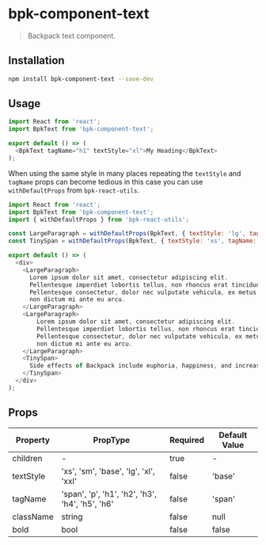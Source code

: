 # bpk-component-text

> Backpack text component.

## Installation

```sh
npm install bpk-component-text --save-dev
```

## Usage

```javascript
import React from 'react';
import BpkText from 'bpk-component-text';

export default () => (
  <BpkText tagName="h1" textStyle="xl">My Heading</BpkText>
);
```

When using the same style in many places repeating the `textStyle` and `tagName` props can become tedious in this case you can use `withDefaultProps` from `bpk-react-utils`.

```javascript
import React from 'react';
import BpkText from 'bpk-component-text';
import { withDefaultProps } from 'bpk-react-utils';

const LargeParagraph = withDefaultProps(BpkText, { textStyle: 'lg', tagName: 'p' });
const TinySpan = withDefaultProps(BpkText, { textStyle: 'xs', tagName: 'span' });

export default () => (
  <div>
    <LargeParagraph>
      Lorem ipsum dolor sit amet, consectetur adipiscing elit.
      Pellentesque imperdiet lobortis tellus, non rhoncus erat tincidunt id.
      Pellentesque consectetur, dolor nec vulputate vehicula, ex metus mattis ante,
      non dictum mi ante eu arcu.
    </LargeParagraph>
    <LargeParagraph>
        Lorem ipsum dolor sit amet, consectetur adipiscing elit.
        Pellentesque imperdiet lobortis tellus, non rhoncus erat tincidunt id.
        Pellentesque consectetur, dolor nec vulputate vehicula, ex metus mattis ante,
        non dictum mi ante eu arcu.
    </LargeParagraph>
    <TinySpan>
      Side effects of Backpack include euphoria, happiness, and increased develpoment velocity.
    </TinySpan>
  </div>
);
```

## Props

| Property  | PropType                                 | Required | Default Value |
| --------- | ---------------------------------------- | -------- | ------------- |
| children  | -                                        | true     | -             |
| textStyle | 'xs', 'sm', 'base', 'lg', 'xl', 'xxl'    | false    | 'base'        |
| tagName   | 'span', 'p', 'h1', 'h2', 'h3', 'h4', 'h5', 'h6' | false    | 'span'        |
| className | string                                   | false    | null          |
| bold      | bool                                     | false    | false         |
